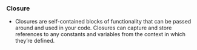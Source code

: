 ### Closure

- Closures are self-contained blocks of functionality that can be passed around and used in your code. Closures can capture and store references to any constants and variables from the context in which they’re defined.
